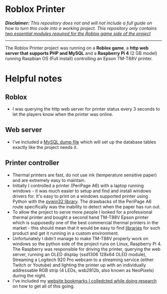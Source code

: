 # Roblox Printer

***Disclaimer:*** *This repository does not and will not include a full guide on
how to turn this code into a working project. This repository only contains
[two essential modules required for the Roblox game side of the project](https://github.com/LM-loleris/RobloxPrinter/tree/main/ROBLOX)*

-----------------

The Roblox Printer project was running on a **Roblox game**, a **http web server that
supports PHP and MySQL** and a **Raspberry Pi 4** (2 GB model) running Raspbian OS (Full install) controlling an Epson TM-T88V printer.

# Helpful notes

## Roblox

* I was querying the http web server for printer status every 3 seconds to let the players
know when the printer was online.

## Web server

* I've included a [MySQL dump file](https://github.com/LM-loleris/RobloxPrinter/blob/main/MYSQL_DATABASE.sql) which will set up the database tables exactly like the project needs it.

## Printer controller

* Thermal printers are fast, do not use ink (temperature sensitive paper) and are
extremely easy to maintain.
* Initially I controlled a printer (PeriPage A6) with a laptop running windows - 
it was much easier to setup and find and install windows drivers for. It's easy to print on a windows supported printer using
Python with the [pywin32 library](http://timgolden.me.uk/pywin32-docs/win32print.html).
The drawbacks of the PeriPage A6 route specifically was the inability to detect when
the paper has run out.
* To allow the project to serve more people I looked for a professional thermal printer and
bought a second hand TM-T88V Epson printer which is supposedly one of the best
commercial thermal printers in the market - this should mean that it would be easy
to find [libraries](https://python-escpos.readthedocs.io/en/latest/) for such product and get it running in a custom environment.
* Unfortunately I didn't manage to make TM-T88V properly work on windows so the python side
of the project runs on Linux, Raspberry Pi 4. The Raspberry was responsible for driving the printer,
querying the web server, running an OLED display (ssd1306 128x64 OLED module), Streaming
a Logitech 920 Pro webcam to a streaming service (either Twitch or Youtube) and lighting the
printer up with an individually addressable RGB strip (4 LEDs, wsb2812b, also known as NeoPixels) during the night.
* I've included my [website bookmarks I colledcted while doing research](https://github.com/LM-loleris/RobloxPrinter/blob/main/NOTES/LINKS.txt) on how to get all of this going.
